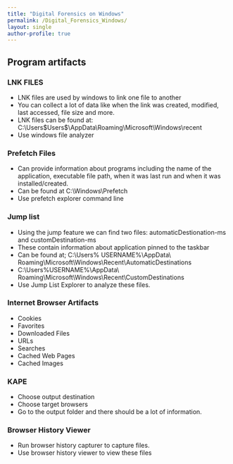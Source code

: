 ```yaml
---
title: "Digital Forensics on Windows"
permalink: /Digital_Forensics_Windows/
layout: single
author-profile: true
---
```


## Program artifacts
### LNK FILES
- LNK files are used by windows to link one file to another
- You can collect a lot of data like when the link was created, modified, last accessed, file size and more.
- LNK files can be found at: C:\Users\$Users$\AppData\Roaming\Microsoft\Windows\recent
- Use windows file analyzer

### Prefetch Files
- Can provide information about programs including the name of the application, executable file path, when it was last run and when it was installed/created.
- Can be found at C:\Windows\Prefetch
- Use prefetch explorer command line

### Jump list
- Using the jump feature we can find two files: automaticDestionation-ms and customDestination-ms
- These contain information about application pinned to the taskbar
- Can be found at; C:\Users\% USERNAME%\AppData\ Roaming\Microsoft\Windows\Recent\AutomaticDestinations
- C:\Users\%USERNAME%\AppData\ Roaming\Microsoft\Windows\Recent\CustomDestinations
- Use Jump List Explorer to analyze these files.

### Internet Browser Artifacts
- Cookies
- Favorites
- Downloaded Files
- URLs
- Searches
- Cached Web Pages
- Cached Images

### KAPE
- Choose output destination
- Choose target browsers
- Go to the output folder and there should be a lot of information.

### Browser History Viewer
- Run browser history capturer to capture files.
- Use browser history viewer to view these files
